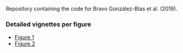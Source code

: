 Repository containing the code for Bravo González-Blas et al. (2019).

### Detailed vignettes per figure

- [Figure 1](https://rawcdn.githack.com/aertslab/Bravo_et_al_EyeAntennalDisc/48159ae485a160630baacb0212f2c3d685c66d8e/Figure_1/Figure_1.html?token=AAJ5F2JXKFUHTJC2NTO7HQK6EHLNY)
- [Figure 2](https://raw.githack.com/aertslab/Bravo_et_al_EyeAntennalDisc/db09a6f90df1eb040db38ea334157d596a9639ef/Figure_2/Figure_2.html?token=AESQ3DTUNHRPRE6GRKN6PUS6FHC6W)



